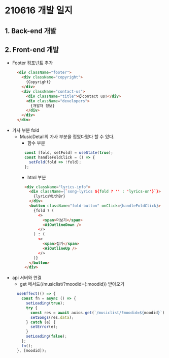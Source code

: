 # 210616 개발 일지
## 1. Back-end 개발

## 2. Front-end 개발
- Footer 컴포넌트 추가
  ```HTML
    <div className="footer">
      <div className="copyright">
        {Copyright}
      </div>
      <div className="contact-us">
        <div className="title">📫contact us!</div>
        <div className="developers">
          {개발자 정보}
        </div>
      </div>
    </div>
  ```
- 가사 부분 fold
  - MusicDetail의 가사 부분을 접었다폈다 할 수 있다.
    - 함수 부분
    ```javascript
      const [fold, setFold] = useState(true);
      const handleFoldClick = () => {
        setFold(fold => !fold);
      };
    ```
    - html 부분
    ```HTML
      <div className="lyrics-info">
        <div className={`song-lyrics ${fold ? '' : 'lyrics-on'}`}>
          {lyricsWithBr}
        </div>
        <button className="fold-button" onClick={handleFoldClick}>
          {fold ? (
            <>
              <span>더보기</span>
              <AiOutlineDown />
            </>
          ) : (
            <>
              <span>접기</span>
              <AiOutlineUp />
            </>
          )}
        </button>
      </div>
    ```
- api 서버와 연결
  - get 메서드(/musiclist/?moodid={:moodid}) 받아오기
  ```javascript
    useEffect(() => {
      const fn = async () => {
        setLoading(true);
        try {
          const res = await axios.get(`/musiclist/?moodid=${moodid}`);
          setSongs(res.data);
        } catch (e) {
          setError(e);
        }
        setLoading(false);
      };
      fn();
    }, [moodid]);
  ```
